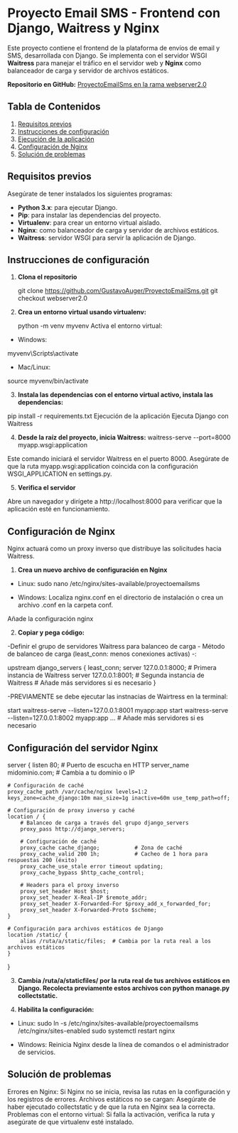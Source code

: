 
# Proyecto Email SMS - Frontend con Django, Waitress y Nginx

Este proyecto contiene el frontend de la plataforma de envíos de email y SMS, desarrollada con Django. Se implementa con el servidor WSGI **Waitress** para manejar el tráfico en el servidor web y **Nginx** como balanceador de carga y servidor de archivos estáticos.

**Repositorio en GitHub:** [ProyectoEmailSms en la rama webserver2.0](https://github.com/GustavoAuger/ProyectoEmailSms)

## Tabla de Contenidos
1. [Requisitos previos](#requisitos-previos)
2. [Instrucciones de configuración](#instrucciones-de-configuración)
3. [Ejecución de la aplicación](#ejecución-de-la-aplicación)
4. [Configuración de Nginx](#configuración-de-nginx)
5. [Solución de problemas](#solución-de-problemas)

## Requisitos previos
Asegúrate de tener instalados los siguientes programas:
- **Python 3.x**: para ejecutar Django.
- **Pip**: para instalar las dependencias del proyecto.
- **Virtualenv**: para crear un entorno virtual aislado.
- **Nginx**: como balanceador de carga y servidor de archivos estáticos.
- **Waitress**: servidor WSGI para servir la aplicación de Django.

## Instrucciones de configuración

1. **Clona el repositorio**

   git clone https://github.com/GustavoAuger/ProyectoEmailSms.git
   git checkout webserver2.0

2. **Crea un entorno virtual usando virtualenv:**

    python -m venv myvenv
    Activa el entorno virtual:

- Windows:

myvenv\Scripts\activate

- Mac/Linux:

source myvenv/bin/activate

3. **Instala las dependencias con el entorno virtual activo, instala las dependencias:**

pip install -r requirements.txt
Ejecución de la aplicación
Ejecuta Django con Waitress

4. **Desde la raíz del proyecto, inicia Waitress:**
waitress-serve --port=8000 myapp.wsgi:application

Este comando iniciará el servidor Waitress en el puerto 8000. Asegúrate de que la ruta myapp.wsgi:application coincida con la configuración WSGI_APPLICATION en settings.py.

5. **Verifica el servidor**

Abre un navegador y dirígete a http://localhost:8000 para verificar que la aplicación esté en funcionamiento.

## Configuración de Nginx

Nginx actuará como un proxy inverso que distribuye las solicitudes hacia Waitress.

1. **Crea un nuevo archivo de configuración en Nginx**

- Linux:
sudo nano /etc/nginx/sites-available/proyectoemailsms

- Windows: 
Localiza nginx.conf en el directorio de instalación o crea un archivo .conf en la carpeta conf.

Añade la configuración nginx

2. **Copiar y pega código:**

-Definir el grupo de servidores Waitress para balanceo de carga - Método de balanceo de carga (least_conn: menos conexiones activas) -:

upstream django_servers {
    least_conn;
    server 127.0.0.1:8000;  # Primera instancia de Waitress
    server 127.0.0.1:8001;  # Segunda instancia de Waitress
    # Añade más servidores si es necesario
}

-PREVIAMENTE se debe ejecutar las instnacias de Wairtress en la terminal:

start waitress-serve --listen=127.0.0.1:8001 myapp:app
start waitress-serve --listen=127.0.0.1:8002 myapp:app
... # Añade más servidores si es necesario

## Configuración del servidor Nginx

server {
    listen 80;  # Puerto de escucha en HTTP
    server_name midominio.com;  # Cambia a tu dominio o IP

    # Configuración de caché
    proxy_cache_path /var/cache/nginx levels=1:2 keys_zone=cache_django:10m max_size=1g inactive=60m use_temp_path=off;

    # Configuración de proxy inverso y caché
    location / {
        # Balanceo de carga a través del grupo django_servers
        proxy_pass http://django_servers;

        # Configuración de caché
        proxy_cache cache_django;           # Zona de caché
        proxy_cache_valid 200 1h;           # Cacheo de 1 hora para respuestas 200 (éxito)
        proxy_cache_use_stale error timeout updating;
        proxy_cache_bypass $http_cache_control;

        # Headers para el proxy inverso
        proxy_set_header Host $host;
        proxy_set_header X-Real-IP $remote_addr;
        proxy_set_header X-Forwarded-For $proxy_add_x_forwarded_for;
        proxy_set_header X-Forwarded-Proto $scheme;
    }

    # Configuración para archivos estáticos de Django
    location /static/ {
        alias /ruta/a/static/files;  # Cambia por la ruta real a los archivos estáticos
    }
}


3. **Cambia /ruta/a/staticfiles/ por la ruta real de tus archivos estáticos en Django. Recolecta previamente estos archivos con python manage.py collectstatic.**

4. **Habilita la configuración:**

- Linux:
sudo ln -s /etc/nginx/sites-available/proyectoemailsms /etc/nginx/sites-enabled
sudo systemctl restart nginx

- Windows: Reinicia Nginx desde la línea de comandos o el administrador de servicios.

## Solución de problemas

Errores en Nginx: Si Nginx no se inicia, revisa las rutas en la configuración y los registros de errores.
Archivos estáticos no se cargan: Asegúrate de haber ejecutado collectstatic y de que la ruta en Nginx sea la correcta.
Problemas con el entorno virtual: Si falla la activación, verifica la ruta y asegúrate de que virtualenv esté instalado.